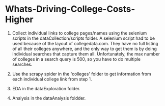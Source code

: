 # Whats-Driving-College-Costs-Higher

1. Collect individual links to college pages/names using the selenium scripts in the dataCollection/scripts folder.
A selenium script had to be used because of the layout of collegedata.com. They have no full listing of all their
colleges anywhere, and the only way to get them is by doing individual searches that capture them all. Unfortunately,
the max number of colleges in a search query is 500, so you have to do multiple searches.

2. Use the scrapy spider in the 'colleges' folder to get information from each individual college link from step 1.

3. EDA in the dataExploration folder.

4. Analysis in the dataAnalysis foldder.
